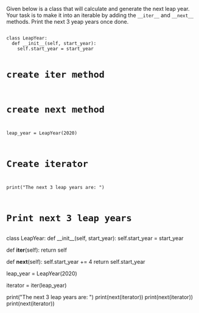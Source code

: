 Given below is a class that will calculate and generate the next leap year. Your task is to make it into an iterable by adding the `__iter__` and `__next__` methods. Print the next 3 yeap years once done.


<Editor lang="python" type="exercise">
<code>
class LeapYear:
  def __init__(self, start_year):
    self.start_year = start_year
    
  # create __iter__ method
  
  # create __next__ method
  
leap_year = LeapYear(2020)

# Create iterator

print("The next 3 leap years are: ")
# Print next 3 leap years
</code>

<solution>
class LeapYear:
  def __init__(self, start_year):
    self.start_year = start_year
    
  def __iter__(self):
    return self
  
  def __next__(self):
    self.start_year += 4
    return self.start_year
  
leap_year = LeapYear(2020)

iterator = iter(leap_year)

print("The next 3 leap years are: ")
print(next(iterator))
print(next(iterator))
print(next(iterator))
</solution>
</Editor>